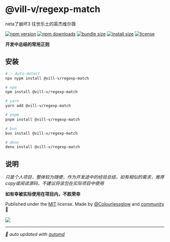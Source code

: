 # @vill-v/regexp-match
neta了崩坏3 往世乐土的英杰维尔薇

<!-- automd:badges color="orange" license licenseBranch  bundlephobia packagephobia -->

[![npm version](https://img.shields.io/npm/v/@vill-v/regexp-match?color=orange)](https://npmjs.com/package/@vill-v/regexp-match)
[![npm downloads](https://img.shields.io/npm/dm/@vill-v/regexp-match?color=orange)](https://npm.chart.dev/@vill-v/regexp-match)
[![bundle size](https://img.shields.io/bundlephobia/minzip/@vill-v/regexp-match?color=orange)](https://bundlephobia.com/package/@vill-v/regexp-match)
[![install size](https://badgen.net/packagephobia/install/@vill-v/regexp-match?color=orange)](https://packagephobia.com/result?p=@vill-v/regexp-match)
[![license](https://img.shields.io/github/license/vill-v-kit/vill-v?color=orange)](https://github.com/vill-v-kit/vill-v/blob/true/LICENSE)

<!-- /automd -->

**开发中总结的常用正则**

## 安装
<!-- automd:pm-install -->

```sh
# ✨ Auto-detect
npx nypm install @vill-v/regexp-match

# npm
npm install @vill-v/regexp-match

# yarn
yarn add @vill-v/regexp-match

# pnpm
pnpm install @vill-v/regexp-match

# bun
bun install @vill-v/regexp-match

# deno
deno install @vill-v/regexp-match
```

<!-- /automd -->

## 说明

_只是个人项目，整体较为随便，作为开发途中的经验总结，如有相似的需求，推荐copy或阅读源码，不建议将该包在实际项目中使用_

**如有幸被实际使用在项目内，不胜荣幸**

<!-- automd:contributors author="Colourlessglow" license="MIT" -->

Published under the [MIT](https://github.com/vill-v-kit/vill-v/blob/main/LICENSE) license.
Made by [@Colourlessglow](https://github.com/Colourlessglow) and [community](https://github.com/vill-v-kit/vill-v/graphs/contributors) 💛
<br><br>
<a href="https://github.com/vill-v-kit/vill-v/graphs/contributors">
<img src="https://contrib.rocks/image?repo=vill-v-kit/vill-v" />
</a>

<!-- /automd -->

<!-- automd:with-automd -->

---

_🤖 auto updated with [automd](https://automd.unjs.io)_

<!-- /automd -->
